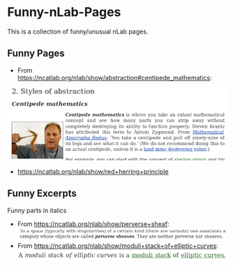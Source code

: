 # Funny-nLab-Pages
This is a collection of funny/unusual nLab pages.


## Funny Pages
- From https://ncatlab.org/nlab/show/abstraction#centipede_mathematics:
    
![centipede mathematics](https://raw.githubusercontent.com/Loop-Scheme/Funny-nLab-Pages/master/images/centipede_mathematics.png "centipede mathematics")

- https://ncatlab.org/nlab/show/red+herring+principle

## Funny Excerpts
Funny parts in italics

- From https://ncatlab.org/nlab/show/perverse+sheaf:
![perverse sheaves](https://raw.githubusercontent.com/Loop-Scheme/Funny-nLab-Pages/master/images/perverse%20sheaves.png "perverse sheaves")
- From https://ncatlab.org/nlab/show/moduli+stack+of+elliptic+curves:
![moduli stack of elliptic curves](https://raw.githubusercontent.com/Loop-Scheme/Funny-nLab-Pages/master/images/M_ell.png "moduli stack of elliptic curves")
